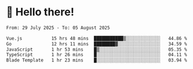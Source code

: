 # 👋 Hello there!

<!--START_SECTION:waka-->

```txt
From: 29 July 2025 - To: 05 August 2025

Vue.js           15 hrs 48 mins  ███████████▒░░░░░░░░░░░░░   44.86 %
Go               12 hrs 11 mins  ████████▓░░░░░░░░░░░░░░░░   34.59 %
JavaScript       1 hr 53 mins    █▒░░░░░░░░░░░░░░░░░░░░░░░   05.35 %
TypeScript       1 hr 26 mins    █░░░░░░░░░░░░░░░░░░░░░░░░   04.11 %
Blade Template   1 hr 23 mins    █░░░░░░░░░░░░░░░░░░░░░░░░   03.94 %
```

<!--END_SECTION:waka-->

